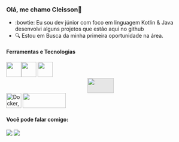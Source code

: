 ### Olá, me chamo Cleisson👋
- :bowtie: Eu sou dev júnior com foco em linguagem Kotlin & Java desenvolvi alguns projetos que estão aqui no github
- :mag: Estou em Busca da minha primeira oportunidade na área.

#### Ferramentas e Tecnologias

<img src="https://cdn.jsdelivr.net/gh/devicons/devicon/icons/androidstudio/androidstudio-original.svg" width="40" height="40" /><img src="https://cdn.jsdelivr.net/gh/devicons/devicon/icons/java/java-original.svg" width="40" height="40"/> 
<img src="https://cdn.jsdelivr.net/gh/devicons/devicon/icons/kotlin/kotlin-original.svg" width="40" height="40" />
<img style="display: block;-webkit-user-select: none;margin: auto;cursor: zoom-in;background-color: hsl(0, 0%, 90%);transition: background-color 300ms;" src="https://www.elearningworld.org/wp-content/uploads/2019/04/MySQL.svg.png" width="70" height="40">
<img src="https://cdn4.iconfinder.com/data/icons/logos-and-brands/512/97_Docker_logo_logos-512.png" srcset="https://cdn4.iconfinder.com/data/icons/logos-and-brands/512/97_Docker_logo_logos-1024.png 2x" alt="Docker, logo, logos icon - Free download on Iconfinder" class="d-block mx-auto" width="40" height="40">
<img src="https://www.pngkey.com/png/full/346-3466483_spring-logo-spring-framework.png" width="115" height="40"/>


#### Você pode falar comigo:

<div>
<a href = "mailto:cleisson.darosa@gmail.com"><img src="https://img.shields.io/badge/Gmail-D14836?style=for-the-badge&logo=gmail&logoColor=white" target="_blank"></a>
<a href="https://www.linkedin.com/in/cleisson-da-rosa/" target="_blank"><img src="https://img.shields.io/badge/-LinkedIn-%230077B5?style=for-the-badge&logo=linkedin&logoColor=white" target="_blank"></a>   
</div>
